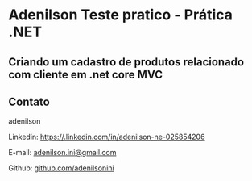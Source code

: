 # Adenilson Teste pratico - Prática .NET

## Criando um cadastro de produtos relacionado com cliente em .net core MVC

## Contato

adenilson 

Linkedin:  [https://.linkedin.com/in/adenilson-ne-025854206](https://br.linkedin.com/in/adenilson-ne-025854206)

E-mail:  adenilson.ini@gmail.com

Github:  [github.com/adenilsonini](https://github.com/adenilsonini)
